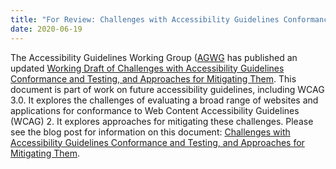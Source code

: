 ```yaml
---
title: "For Review: Challenges with Accessibility Guidelines Conformance and Testing, and Approaches for Mitigating Them"
date: 2020-06-19
---
```


The Accessibility Guidelines Working Group ([AGWG](https://www.w3.org/WAI/GL/) has published an updated [Working Draft of Challenges with Accessibility Guidelines Conformance and Testing, and Approaches for Mitigating Them](https://www.w3.org/TR/accessibility-conformance-challenges/). This document is part of work on future accessibility guidelines, including WCAG 3.0. It explores the challenges of evaluating a broad range of websites and applications for conformance to Web Content Accessibility Guidelines (WCAG) 2. It explores approaches for mitigating these challenges. Please see the blog post for information on this document: [Challenges with Accessibility Guidelines Conformance and Testing, and Approaches for Mitigating Them](https://@@).
